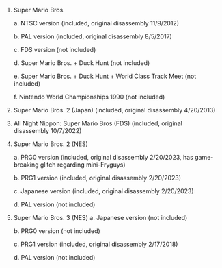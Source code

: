 1. Super Mario Bros.
   
   a. NTSC version (included, original disassembly 11/9/2012)
   
   b. PAL version (included, original disassembly 8/5/2017)
   
   c. FDS version (not included)
   
   d. Super Mario Bros. + Duck Hunt (not included)
   
   e. Super Mario Bros. + Duck Hunt + World Class Track Meet (not included)
   
   f. Nintendo World Championships 1990 (not included)
   
2. Super Mario Bros. 2 (Japan) (included, original disassembly 4/20/2013)
   
3. All Night Nippon: Super Mario Bros (FDS) (included, original disassembly 10/7/2022)
   
4. Super Mario Bros. 2 (NES)
   
   a. PRG0 version (included, original disassembly 2/20/2023, has game-breaking glitch regarding mini-Fryguys)
   
   b. PRG1 version (included, original disassembly 2/20/2023)
   
   c. Japanese version (included, original disassembly 2/20/2023)
   
   d. PAL version (not included)

5. Super Mario Bros. 3 (NES)
   a. Japanese version (not included)

   b. PRG0 version (not included)

   c. PRG1 version (included, original disassembly 2/17/2018)

   d. PAL version (not included)
